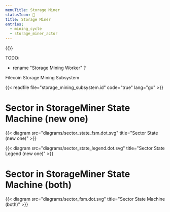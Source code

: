 ```yaml
---
menuTitle: Storage Miner
statusIcon: 🔁
title: Storage Miner
entries:
  - mining_cycle
  - storage_miner_actor
---
```


{{<label storage_mining_subsystem>}}

TODO:

- rename "Storage Mining Worker" ?

Filecoin Storage Mining Subsystem

{{< readfile file="storage_mining_subsystem.id" code="true" lang="go" >}}

# Sector in StorageMiner State Machine (new one)

{{< diagram src="diagrams/sector_state_fsm.dot.svg" title="Sector State (new one)" >}}

{{< diagram src="diagrams/sector_state_legend.dot.svg" title="Sector State Legend (new one)" >}}

# Sector in StorageMiner State Machine (both)

{{< diagram src="diagrams/sector_fsm.dot.svg" title="Sector State Machine (both)" >}}

